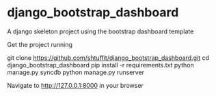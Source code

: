# django_bootstrap_dashboard
A django skeleton project using the bootstrap dashboard template

Get the project running

git clone https://github.com/shtuffit/django_bootstrap_dashboard.git
cd django_bootstrap_dashboard
pip install -r requirements.txt
python manage.py syncdb
python manage.py runserver

Navigate to http://127.0.0.1:8000 in your browser
